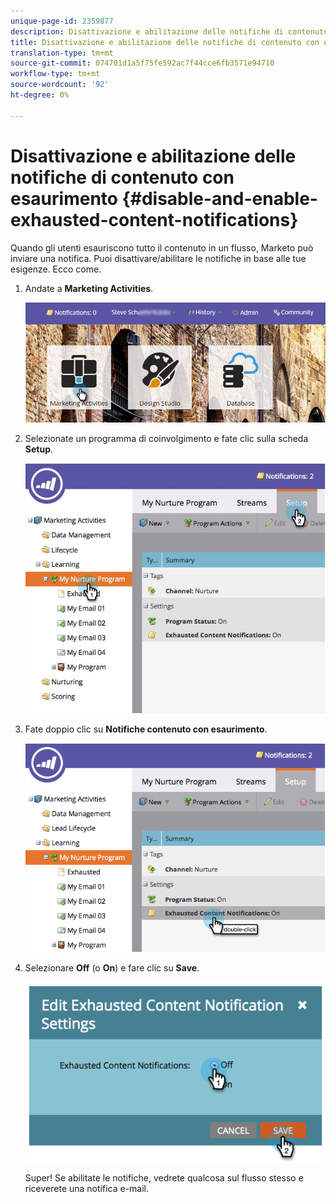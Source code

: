 ```yaml
---
unique-page-id: 2359877
description: Disattivazione e abilitazione delle notifiche di contenuto esaurite - Documenti Marketo - Documentazione prodotto
title: Disattivazione e abilitazione delle notifiche di contenuto con esaurimento
translation-type: tm+mt
source-git-commit: 074701d1a5f75fe592ac7f44cce6fb3571e94710
workflow-type: tm+mt
source-wordcount: '92'
ht-degree: 0%

---
```



# Disattivazione e abilitazione delle notifiche di contenuto con esaurimento {#disable-and-enable-exhausted-content-notifications}

Quando gli utenti esauriscono tutto il contenuto in un flusso, Marketo può inviare una notifica. Puoi disattivare/abilitare le notifiche in base alle tue esigenze. Ecco come.

1. Andate a **Marketing Activities**.

   ![](assets/login-marketing-activities-1.png)

1. Selezionate un programma di coinvolgimento e fate clic sulla scheda **Setup**.

   ![](assets/setuptab.jpg)

1. Fate doppio clic su **Notifiche contenuto con esaurimento**.

   ![](assets/image2014-9-15-17-3a28-3a11.png)

1. Selezionare **Off** (o **On**) e fare clic su **Save**.

   ![](assets/image2014-9-15-17-3a28-3a15.png)

   Super! Se abilitate le notifiche, vedrete qualcosa sul flusso stesso e riceverete una notifica e-mail.
